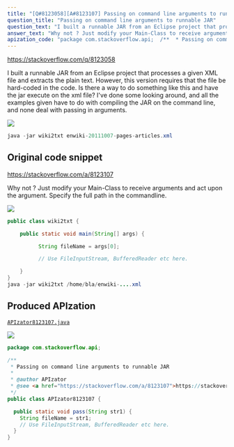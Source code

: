 ```yaml
---
title: "[Q#8123058][A#8123107] Passing on command line arguments to runnable JAR"
question_title: "Passing on command line arguments to runnable JAR"
question_text: "I built a runnable JAR from an Eclipse project that processes a given XML file and extracts the plain text.  However, this version requires that the file be hard-coded in the code. Is there a way to do something like this and have the jar execute on the xml file? I've done some looking around, and all the examples given have to do with compiling the JAR on the command line, and none deal with passing in arguments."
answer_text: "Why not ? Just modify your Main-Class to receive arguments and act upon the argument. Specify the full path in the commandline."
apization_code: "package com.stackoverflow.api;  /**  * Passing on command line arguments to runnable JAR  *  * @author APIzator  * @see <a href=\"https://stackoverflow.com/a/8123107\">https://stackoverflow.com/a/8123107</a>  */ public class APIzator8123107 {    public static void pass(String str1) {     String fileName = str1;     // Use FileInputStream, BufferedReader etc here.   } }"
---
```


https://stackoverflow.com/q/8123058

I built a runnable JAR from an Eclipse project that processes a given XML file and extracts the plain text.  However, this version requires that the file be hard-coded in the code.
Is there a way to do something like this
and have the jar execute on the xml file?
I&#x27;ve done some looking around, and all the examples given have to do with compiling the JAR on the command line, and none deal with passing in arguments.


<div class="code-logo"><img src="/stackoverflow.png" /></div>

```java
java -jar wiki2txt enwiki-20111007-pages-articles.xml
```


## Original code snippet

https://stackoverflow.com/a/8123107

Why not ?
Just modify your Main-Class to receive arguments and act upon the argument.
Specify the full path in the commandline.

<div class="code-logo"><img src="/stackoverflow.png" /></div>

```java
public class wiki2txt {

    public static void main(String[] args) {

          String fileName = args[0];

          // Use FileInputStream, BufferedReader etc here.

    }
}
java -jar wiki2txt /home/bla/enwiki-....xml
```

## Produced APIzation

[`APIzator8123107.java`](https://github.com/pasqualesalza/apization-temp-data/raw/master/search/APIzator8123107.java)

<div class="code-logo"><img src="/apizator.png" /></div>

```java
package com.stackoverflow.api;

/**
 * Passing on command line arguments to runnable JAR
 *
 * @author APIzator
 * @see <a href="https://stackoverflow.com/a/8123107">https://stackoverflow.com/a/8123107</a>
 */
public class APIzator8123107 {

  public static void pass(String str1) {
    String fileName = str1;
    // Use FileInputStream, BufferedReader etc here.
  }
}

```